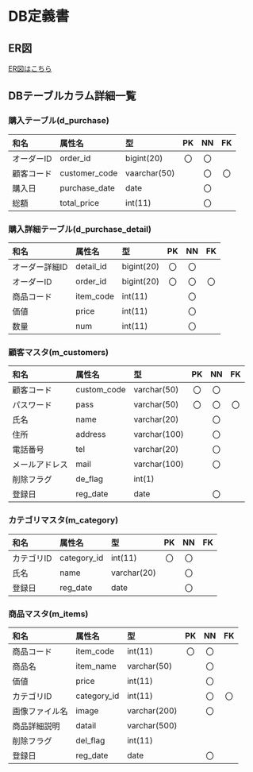 # DB定義書
## ER図
[ER図はこちら](https://github.com/Aso2001033/2021sys-design/blob/main/mye-r.md "ER図はこちら")

## DBテーブルカラム詳細一覧

### 購入テーブル(d_purchase)
 |和名|属性名|型|PK|NN|FK|
 |:---|:---|:---|:---:|:---:|:---:|
 |オーダーID|order_id|bigint(20)|〇|〇||
 |顧客コード|customer_code|vaarchar(50)||〇|〇|
 |購入日|purchase_date|date||〇||
 |総額|total_price|int(11)||〇||
 
 ### 購入詳細テーブル(d_purchase_detail)
 |和名|属性名|型|PK|NN|FK|
 |:---|:---|:---|:---:|:---:|:---:|
 |オーダー詳細ID|detail_id|bigint(20)|〇|〇||
 |オーダーID|order_id|bigint(20)|〇|〇|〇|
 |商品コード|item_code|int(11)||〇||
 |価値|price|int(11)||〇||
 |数量|num|int(11)||〇||
 
 ### 顧客マスタ(m_customers)
 |和名|属性名|型|PK|NN|FK|
 |:---|:---|:---|:---:|:---:|:---:|
 |顧客コード|custom_code|varchar(50)|〇|〇||
 |パスワード|pass|varchar(50)|〇|〇|〇|
 |氏名|name|varchar(20)||〇||
 |住所|address|varchar(100)||〇||
 |電話番号|tel|varchar(20)||〇||
 |メールアドレス|mail|varchar(100)||〇||
 |削除フラグ|de_flag|int(1)||||
 |登録日|reg_date|date||〇||
 
 ### カテゴリマスタ(m_category)
 |和名|属性名|型|PK|NN|FK|
 |:---|:---|:---|:---:|:---:|:---:|
 |カテゴリID|category_id|int(11)|〇|〇||
 |氏名|name|varchar(20)||〇||
 |登録日|reg_date|date||〇||
 
 ### 商品マスタ(m_items)
 |和名|属性名|型|PK|NN|FK|
 |:---|:---|:---|:---:|:---:|:---:|
 |商品コード|item_code|int(11)|〇|〇||
 |商品名|item_name|varchar(50)||〇||
 |価値|price|int(11)||〇||
 |カテゴリID|category_id|int(11)||〇|〇|
 |画像ファイル名|image|varchar(200)||〇||
 |商品詳細説明|datail|varchar(500)||||
 |削除フラグ|del_flag|int(11)||||
 |登録日|reg_date|date||〇||
 
